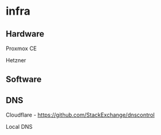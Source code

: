 # infra

## Hardware

Proxmox CE

Hetzner

## Software

## DNS

Cloudflare - https://github.com/StackExchange/dnscontrol

Local DNS